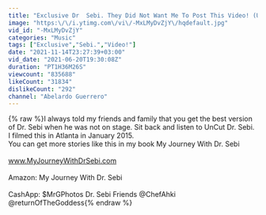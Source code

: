 ```yaml
---
title: "Exclusive Dr  Sebi. They Did Not Want Me To Post This Video! (Uncut)"
image: "https:\/\/i.ytimg.com\/vi\/-MxLMyDvZjY\/hqdefault.jpg"
vid_id: "-MxLMyDvZjY"
categories: "Music"
tags: ["Exclusive","Sebi.","Video!"]
date: "2021-11-14T23:27:39+03:00"
vid_date: "2021-06-20T19:30:08Z"
duration: "PT1H36M26S"
viewcount: "835688"
likeCount: "31834"
dislikeCount: "292"
channel: "Abelardo Guerrero"
---
```

{% raw %}I always told my friends and family that you get the best version of Dr. Sebi when he was not on stage. Sit back and listen to UnCut Dr. Sebi. I filmed this in Atlanta in January 2015.<br />You can get more stories like this in my book My Journey With Dr. Sebi<br /><br />www.MyJourneyWithDrSebi.com<br /><br />Amazon: My Journey With Dr. Sebi <br /><br />CashApp: $MrGPhotos                              Dr. Sebi Friends @ChefAhki   @returnOfTheGoddess{% endraw %}
